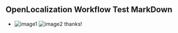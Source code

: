 ## OpenLocalization Workflow Test MarkDown
* ![image1](.\7add5fec-7a26-4b63-b51f-734395e0a301.PNG)   ![image2](.\70a3621a-7254-43ba-a5c6-e8ba7076b4df.png) 
thanks!